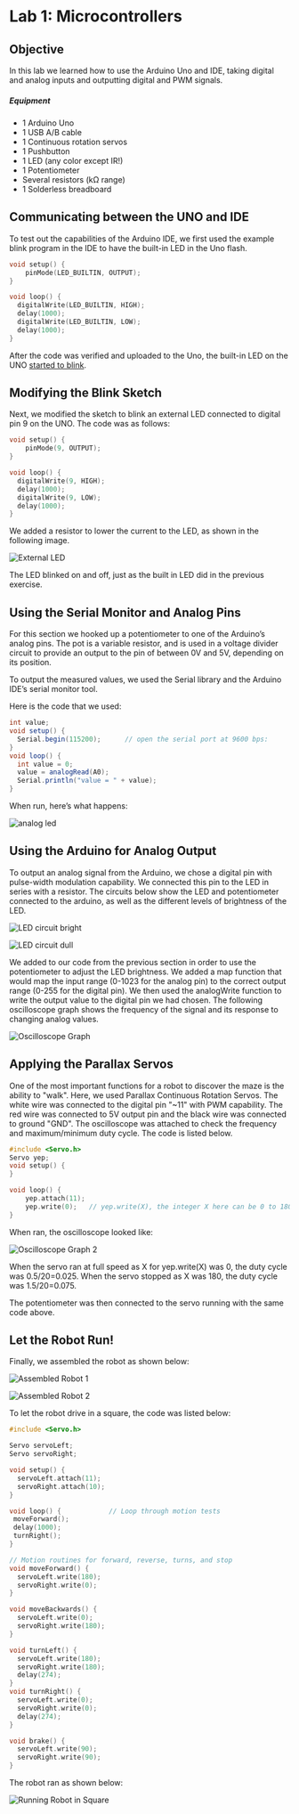 # Lab 1: Microcontrollers
## Objective
In this lab we learned how to use the Arduino Uno and IDE, taking digital and analog inputs and outputting digital and PWM signals.

##### Equipment
* 1 Arduino Uno
* 1 USB A/B cable
* 1 Continuous rotation servos
* 1 Pushbutton
* 1 LED (any color except IR!)
* 1 Potentiometer
* Several resistors (kΩ range)
* 1 Solderless breadboard

## Communicating between the UNO and IDE

To test out the capabilities of the Arduino IDE, we first used the example blink program in the IDE to have the built-in LED in the Uno flash. 
```C++
void setup() {
    pinMode(LED_BUILTIN, OUTPUT);
}

void loop() {
  digitalWrite(LED_BUILTIN, HIGH);
  delay(1000);                       
  digitalWrite(LED_BUILTIN, LOW);    
  delay(1000);                       
}
```
After the code was verified and uploaded to the Uno, the built-in LED on the UNO [started to blink]( https://gfycat.com/gifs/detail/DistantBraveBoa).

## Modifying the Blink Sketch

Next, we modified the sketch to blink an external LED connected to digital pin 9 on the UNO. The code was as follows:
```C++
void setup() {
    pinMode(9, OUTPUT);
}

void loop() {
  digitalWrite(9, HIGH);
  delay(1000);                       
  digitalWrite(9, LOW);    
  delay(1000);                       
}
```
We added a resistor to lower the current to the LED, as shown in the following image. 

![External LED](http://i.imgur.com/Rn8bvosm.jpg)

The LED blinked on and off, just as the built in LED did in the previous exercise.


## Using the Serial Monitor and Analog Pins
For this section we hooked up a potentiometer to one of the Arduino’s analog pins. The pot is a variable resistor, and is used in a voltage divider circuit to provide an output to the pin of between 0V and 5V, depending on its position.

To output the measured values, we used the Serial library and the Arduino IDE’s serial monitor tool.

Here is the code that we used:

```Java
int value;
void setup() {
  Serial.begin(115200);      // open the serial port at 9600 bps:
}
void loop() {
  int value = 0;
  value = analogRead(A0);
  Serial.println("value = " + value);
}
```

When run, here’s what happens:

![analog led](https://thumbs.gfycat.com/NegligibleTerrificGreatdane-size_restricted.gif)

## Using the Arduino for Analog Output
To output an analog signal from the Arduino, we chose a digital pin with pulse-width modulation capability. We connected this pin to the LED in series with a resistor. The circuits below show the LED and potentiometer connected to the arduino, as well as the different levels of brightness of the LED. 

![LED circuit bright](http://i.imgur.com/zr5EUwim.jpg)

![LED circuit dull](http://i.imgur.com/QGjNzXPm.jpg)

We added to our code from the previous section in order to use the potentiometer to adjust the LED brightness. We added a map function that would map the input range (0-1023 for the analog pin) to the correct output range (0-255 for the digital pin). We then used the analogWrite function to write the output value to the digital pin we had chosen. The following oscilloscope graph shows the frequency of the signal and its response to changing analog values. 

![Oscilloscope Graph](http://i.imgur.com/QthYOI4m.jpg)

## Applying the Parallax Servos
One of the most important functions for a robot to discover the maze is the ability to "walk". Here, we used Parallax Continuous Rotation Servos. The white wire was connected to the digital pin "~11" with PWM capability. The red wire was connected to 5V output pin and the black wire was connected to ground "GND". The oscilloscope was attached to check the frequency and maximum/minimum duty cycle. The code is listed below.

```C++
#include <Servo.h>
Servo yep;
void setup() {
}

void loop() {
    yep.attach(11);
    yep.write(0);   // yep.write(X), the integer X here can be 0 to 180. If X is 90, the servo will stop. If X is 0 or 180, it will rotate at full speed but in different directions for 0 and 180.
}
```

When ran, the oscilloscope looked like:

![Oscilloscope Graph 2](https://i.imgur.com/B9Udwd5m.jpg)

When the servo ran at full speed as X for yep.write(X) was 0, the duty cycle was 0.5/20=0.025. When the servo stopped as X was 180, the duty cycle was 1.5/20=0.075.

The potentiometer was then connected to the servo running with the same code above.

## Let the Robot Run!
Finally, we assembled the robot as shown below:

![Assembled Robot 1](https://i.imgur.com/vlPUDgfm.jpg)

![Assembled Robot 2](http://i.imgur.com/z1QnSDWm.jpg)

To let the robot drive in a square, the code was listed below:

```C++
#include <Servo.h>

Servo servoLeft;
Servo servoRight;

void setup() { 
  servoLeft.attach(11);
  servoRight.attach(10);
} 

void loop() {            // Loop through motion tests
 moveForward();
 delay(1000);
 turnRight();
}

// Motion routines for forward, reverse, turns, and stop
void moveForward() {
  servoLeft.write(180);
  servoRight.write(0);
}

void moveBackwards() {
  servoLeft.write(0);
  servoRight.write(180);
}

void turnLeft() {
  servoLeft.write(180);
  servoRight.write(180);
  delay(274);
}
void turnRight() {
  servoLeft.write(0);
  servoRight.write(0);
  delay(274);
}

void brake() {
  servoLeft.write(90);
  servoRight.write(90);
}
```

The robot ran as shown below:

![Running Robot in Square](https://thumbs.gfycat.com/BlandRashElk-size_restricted.gif)

